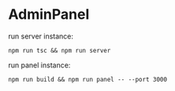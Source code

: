 # AdminPanel

run server instance:
```
npm run tsc && npm run server
```

run panel instance:
```
npm run build && npm run panel -- --port 3000
```
